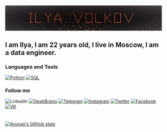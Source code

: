 [![Header](https://github.com/StandinNeon/StandinNeon/blob/master/Assets/Header%20git.png)](https://gb.ru/users/176798?tab=courses-and-certificates#courses-and-certificates)

## I am Ilya, I am 22 years old, I live in Moscow, I am a data engineer.

### Languages and Tools
[![Python](https://img.shields.io/badge/Python-313431?style=for-the-badge&logo=python)](https://www.python.org/)
[![SQL](https://img.shields.io/badge/SQL-f7c01b?style=for-the-badge&logo=mysql)](https://www.mysql.com/)

### Follow me
![LinkedIn](https://img.shields.io/badge/Linkedin-ffffff?style=social&logo=linkedin)
[![GeekBrains](https://img.shields.io/badge/GeekBrains-ffffff?style=social&logo=gitpod)](https://gb.ru/users/176798?tab=courses-and-certificates#courses-and-certificates)
[![Telegram](https://img.shields.io/badge/Telegram-ffffff?style=social&logo=telegram)](https://github.com/StandinNeon/StandinNeon/blob/master/Assets/tgqr.jpg)
[![Instagram](https://img.shields.io/badge/Instagram-ffffff?style=social&logo=instagram)](https://www.instagram.com/co.neon.co/)
[![Twitter](https://img.shields.io/badge/Twitter-ffffff?style=social&logo=twitter)](https://twitter.com/neonstandin)
[![Facebook](https://img.shields.io/badge/Facebook-ffffff?style=social&logo=facebook)](https://www.facebook.com/profile.php?id=100033382491343)
[![VK](https://img.shields.io/badge/VK-ffffff?style=social&logo=vk)](https://vk.com/im_ilyavolkov)
#
[![Anurag's GitHub stats](https://github-readme-stats.vercel.app/api?username=standinneon&show_icons=true&theme=cobalt)](https://github.com/standinneon)
